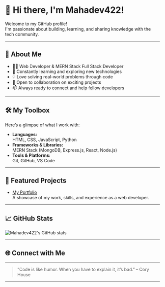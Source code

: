 # 👋 Hi there, I'm Mahadev422!

Welcome to my GitHub profile!  
I'm passionate about building, learning, and sharing knowledge with the tech community.

---

## 🚀 About Me

- 👨‍💻 Web Developer & MERN Stack Full Stack Developer
- 🌱 Constantly learning and exploring new technologies
- 💡 Love solving real-world problems through code
- 🤝 Open to collaboration on exciting projects
- 📫 Always ready to connect and help fellow developers

---

## 🛠️ My Toolbox

Here’s a glimpse of what I work with:

- **Languages:**  
  HTML, CSS, JavaScript, Python
- **Frameworks & Libraries:**  
  MERN Stack (MongoDB, Express.js, React, Node.js)
- **Tools & Platforms:**  
  Git, GitHub, VS Code

---

## 🌟 Featured Projects

- [My Portfolio](https://mahadev422.github.io/Portfolio/)  
  A showcase of my work, skills, and experience as a web developer.

<!-- Add more project links and descriptions here as you wish -->

---

## 📈 GitHub Stats

![Mahadev422's GitHub stats](https://github-readme-stats.vercel.app/api?username=Mahadev422&show_icons=true&hide_title=true&hide=contribs&theme=github_dark)

---

## 🌐 Connect with Me

<!-- Add links to your social media, website, blog, or email -->

---

> “Code is like humor. When you have to explain it, it’s bad.” – Cory House

---

<!--
Personalize this README by providing:
- More top skills and technologies (if any)
- More favorite or best projects (with links)
- Social links (LinkedIn, Twitter, personal site, etc.)
- Anything else you'd like to highlight!
-->

